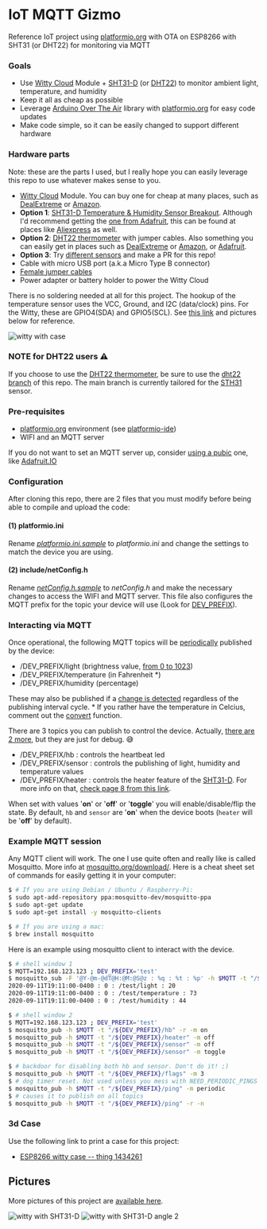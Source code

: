 # IoT MQTT Gizmo

Reference IoT project using [platformio.org][pio] with OTA on ESP8266 with SHT31 (or DHT22) for monitoring via MQTT

### Goals

- Use [Witty Cloud][witty] Module + [SHT31-D][sht31] (or [DHT22][dht22]) to monitor ambient light, temperature, and humidity
- Keep it all as cheap as possible
- Leverage [Arduino Over The Air][ota] library with [platformio.org][pio] for easy code updates
- Make code simple, so it can be easily changed to support different hardware

### Hardware parts

Note: these are the parts I used, but I really hope you can easily leverage this repo to use whatever makes sense to you.

- [Witty Cloud][witty] Module. You can buy one for cheap at many places, such as [DealExtreme](https://www.dx.com/p/esp8266-serial-esp-12f-wi-fi-witty-cloud-development-board-black-2068729.html) or [Amazon](https://amazon.com/dp/B07V2DZCYK/ref=cm_sw_em_r_mt_dp_kqtxFb26W1EPY).
- **Option 1**: [SHT31-D Temperature & Humidity Sensor Breakout][sht31]. Although I'd recommend getting the [one from Adafruit](https://www.adafruit.com/product/2857), this can be found at places like [Aliexpress](https://www.aliexpress.com/price/sht31_price.html) as well.
- **Option 2**: [DHT22 thermometer][dht22] with jumper cables. Also something you can easily get in places such as [DealExtreme](https://www.dx.com/p/dht22-2302-digital-temperature-and-humidity-sensor-module-2023234.html) or [Amazon](https://amazon.com/dp/B073F472JL/ref=cm_sw_em_r_mt_dp_pttxFb48ZJCY9), or [Adafruit](https://www.adafruit.com/product/393).
- **Option 3**: Try [different sensors](https://www.adafruit.com/?q=temperature+sensors&sort=BestMatch) and make a PR for this repo!
- Cable with micro USB port (a.k.a Micro Type B connector)
- [Female jumper cables](https://www.amazon.com/GenBasic-Piece-Female-Jumper-Wires/dp/B01L5ULRUA/ref=sr_1_5?dchild=1&keywords=electrical+female+jumper+wires&qid=1615141532&sr=8-5)
- Power adapter or battery holder to power the Witty Cloud

There is no soldering needed at all for this project. The hookup of the temperature sensor uses the VCC, Ground, and I2C (data/clock) pins.
For the Witty, these are GPIO4(SDA) and GPIO5(SCL). See [this link](https://randomnerdtutorials.com/esp8266-pinout-reference-gpios/) and pictures below for reference.

![witty with case](https://live.staticflickr.com/65535/51011525173_d20f73a1c5_4k.jpg)

### **NOTE for DHT22 users**  :warning:
If you choose to use the [DHT22 thermometer][dht22], be sure to use the [dht22 branch](https://github.com/flavio-fernandes/iotMqttGizmo/tree/dht22) of this repo. The main branch is currently tailored for the [STH31][sht31] sensor.


### Pre-requisites

- [platformio.org][pio] environment (see [platformio-ide](https://platformio.org/platformio-ide))
- WIFI and an MQTT server

If you do not want to set an MQTT server up, consider [using a pubic](https://github.com/mqtt/mqtt.github.io/wiki/public_brokers) one, like [Adafruit.IO](https://io.adafruit.com/)

### Configuration

After cloning this repo, there are 2 files that you must modify before being able to
compile and upload the code:

#### (1) **platformio.ini**

Rename _[platformio.ini.sample](https://github.com/flavio-fernandes/iotMqttGizmo/blob/93d035c7597090cd8ba87866c337a9f7e87f9ffa/platformio.ini.sample)_ to _platformio.ini_ and change the settings to match the device you are using.

#### (2) **include/netConfig.h**

Rename _[netConfig.h.sample](https://github.com/flavio-fernandes/iotMqttGizmo/blob/93d035c7597090cd8ba87866c337a9f7e87f9ffa/include/netConfig.h.sample)_ to _netConfig.h_ and make the necessary changes to access the WIFI and MQTT server.
This file also configures the MQTT prefix for the topic your device will use (Look for [DEV_PREFIX](https://github.com/flavio-fernandes/iotMqttGizmo/blob/93d035c7597090cd8ba87866c337a9f7e87f9ffa/include/netConfig.h.sample#L15)).

### Interacting via MQTT

Once operational, the following MQTT topics will be [periodically](https://github.com/flavio-fernandes/iotMqttGizmo/blob/93d035c7597090cd8ba87866c337a9f7e87f9ffa/src/net.cpp#L438) published by the device:

- /DEV_PREFIX/light        (brightness value, [from 0 to 1023](https://randomnerdtutorials.com/esp8266-adc-reading-analog-values-with-nodemcu/))
- /DEV_PREFIX/temperature  (in Fahrenheit *)
- /DEV_PREFIX/humidity     (percentage)

These may also be published if a [change is detected](https://github.com/flavio-fernandes/iotMqttGizmo/blob/93d035c7597090cd8ba87866c337a9f7e87f9ffa/src/net.cpp#L392-L404) regardless of the publishing interval cycle.
\* If you rather have the temperature in Celcius, comment out the [convert](https://github.com/flavio-fernandes/iotMqttGizmo/blob/93d035c7597090cd8ba87866c337a9f7e87f9ffa/src/temperature.cpp#L39) function.


There are 3 topics you can publish to control the device. Actually, [there are 2 more](https://github.com/flavio-fernandes/iotMqttGizmo/blob/43143a91d89824b5ee4ab36774f571f879c60c7b/src/net.cpp#L17-L21), but they are just for debug. :sweat_smile:

- /DEV_PREFIX/hb : controls the heartbeat led
- /DEV_PREFIX/sensor : controls the publishing of light, humidity and temperature values
- /DEV_PREFIX/heater : controls the heater feature of the [SHT31-D][sht31]. For more info on that, [check page 8 from this link](https://www.glynshop.com/erp/owweb/Daten/Datenblaetter/Sensirion/SHT3x_LSS_V0.93.pdf).

When set with values '**on**' or '**off**' or '**toggle**' you will enable/disable/flip the state. By default, `hb` and `sensor` are '**on**' when the device boots (`heater` will be '**off**' by default).

### Example MQTT session

Any MQTT client will work. The one I use quite often and really like is called Mosquitto.
More info at [mosquitto.org/download/](https://mosquitto.org/download/).
Here is a cheat sheet set of commands for easily getting it in your computer:

```bash
$ # If you are using Debian / Ubuntu / Raspberry-Pi:
$ sudo apt-add-repository ppa:mosquitto-dev/mosquitto-ppa
$ sudo apt-get update
$ sudo apt-get install -y mosquitto-clients

$ # If you are using a mac:
$ brew install mosquitto
```

Here is an example using mosquitto client to interact with the device.

```bash
$ # shell window 1
$ MQTT=192.168.123.123 ; DEV_PREFIX='test'
$ mosquitto_sub -F '@Y-@m-@dT@H:@M:@S@z : %q : %t : %p' -h $MQTT -t "/${DEV_PREFIX}/#"
2020-09-11T19:11:00-0400 : 0 : /test/light : 20
2020-09-11T19:11:00-0400 : 0 : /test/temperature : 73
2020-09-11T19:11:00-0400 : 0 : /test/humidity : 44
```

```bash
$ # shell window 2
$ MQTT=192.168.123.123 ; DEV_PREFIX='test'
$ mosquitto_pub -h $MQTT -t "/${DEV_PREFIX}/hb" -r -m on
$ mosquitto_pub -h $MQTT -t "/${DEV_PREFIX}/heater" -m off
$ mosquitto_pub -h $MQTT -t "/${DEV_PREFIX}/sensor" -m off
$ mosquitto_pub -h $MQTT -t "/${DEV_PREFIX}/sensor" -m toggle

$ # backdoor for disabling both hb and sensor. Don't do it! ;)
$ mosquitto_pub -h $MQTT -t "/${DEV_PREFIX}/flags" -m 3
$ # dog timer reset. Not used unless you mess with NEED_PERIODIC_PINGS
$ mosquitto_pub -h $MQTT -t "/${DEV_PREFIX}/ping" -m periodic
$ # causes it to publish on all topics
$ mosquitto_pub -h $MQTT -t "/${DEV_PREFIX}/ping" -r -n
```

### 3d Case

Use the following link to print a case for this project:

- [ESP8266 witty case -- thing 1434261](https://www.thingiverse.com/thing:1434261)


## Pictures

More pictures of this project are [available here](https://flic.kr/s/aHsmUG2fNW).


![witty with SHT31-D](https://live.staticflickr.com/65535/51012238811_520b679392_4k.jpg)
![witty with SHT31-D angle 2](https://live.staticflickr.com/65535/51012238851_1367dfe5f5_4k.jpg)


[pio]: https://platformio.org/ "platformio.org"
[witty]: http://www.schatenseite.de/en/2016/04/22/esp8266-witty-cloud-module/ "Witty Cloud Module"
[dht22]: https://learn.adafruit.com/dht/overview "Temperature and Humidity sensor"
[sht31]: https://learn.adafruit.com/adafruit-sht31-d-temperature-and-humidity-sensor-breakout "Adafruit SHT31-D Temperature & Humidity Sensor Breakout"
[ota]: http://arduino.esp8266.com/Arduino/versions/2.0.0/doc/ota_updates/ota_updates.html "Arduino Over The Air Library"
